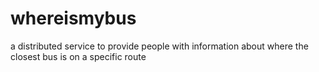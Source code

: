 # whereismybus
a distributed service to provide people with information about where the closest bus is on a specific route
